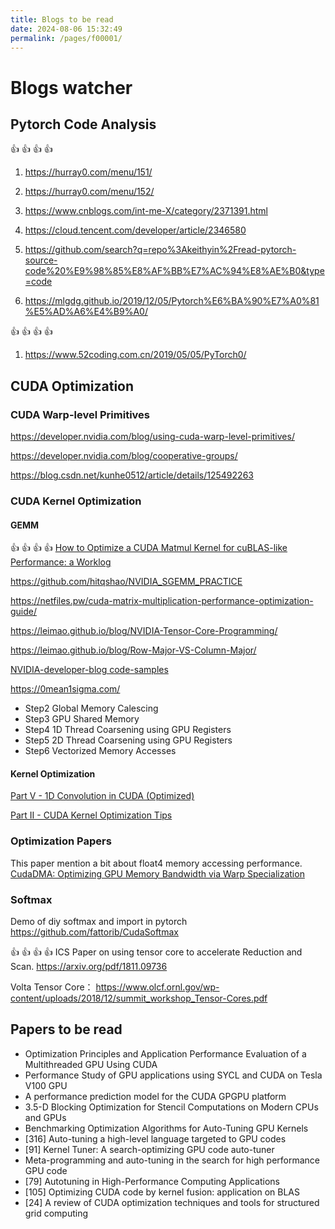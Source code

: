 ```yaml
---
title: Blogs to be read
date: 2024-08-06 15:32:49
permalink: /pages/f00001/
---
```

# Blogs watcher
## Pytorch Code Analysis

:+1: :+1: :+1: :+1:
1. https://hurray0.com/menu/151/
2. https://hurray0.com/menu/152/

1. https://www.cnblogs.com/int-me-X/category/2371391.html
2. https://cloud.tencent.com/developer/article/2346580
3. https://github.com/search?q=repo%3Akeithyin%2Fread-pytorch-source-code%20%E9%98%85%E8%AF%BB%E7%AC%94%E8%AE%B0&type=code
4. https://mlgdg.github.io/2019/12/05/Pytorch%E6%BA%90%E7%A0%81%E5%AD%A6%E4%B9%A0/
   
:+1: :+1: :+1: :+1:
1. https://www.52coding.com.cn/2019/05/05/PyTorch0/

## CUDA Optimization

### CUDA Warp-level Primitives

https://developer.nvidia.com/blog/using-cuda-warp-level-primitives/

https://developer.nvidia.com/blog/cooperative-groups/

https://blog.csdn.net/kunhe0512/article/details/125492263

### CUDA Kernel Optimization
#### GEMM
:+1: :+1: :+1: :+1: [How to Optimize a CUDA Matmul Kernel for cuBLAS-like Performance: a Worklog](https://siboehm.com/articles/22/CUDA-MMM)

https://github.com/hitqshao/NVIDIA_SGEMM_PRACTICE

https://netfiles.pw/cuda-matrix-multiplication-performance-optimization-guide/

https://leimao.github.io/blog/NVIDIA-Tensor-Core-Programming/

https://leimao.github.io/blog/Row-Major-VS-Column-Major/

[NVIDIA-developer-blog code-samples](https://github.com/NVIDIA-developer-blog/code-samples/blob/master/posts/tensor-cores/simpleTensorCoreGEMM.cu)

https://0mean1sigma.com/

- Step2 Global Memory Calescing
- Step3 GPU Shared Memory
- Step4 1D Thread Coarsening using GPU Registers
- Step5 2D Thread Coarsening using GPU Registers
- Step6 Vectorized Memory Accesses

#### Kernel Optimization
[Part V - 1D Convolution in CUDA (Optimized)](https://www.vrushankdes.ai/diffusion-policy-inference-optimization/part-v---1d-convolution-in-cuda-optimized)

[Part II - CUDA Kernel Optimization Tips](https://www.vrushankdes.ai/diffusion-policy-inference-optimization/part-ii---cuda-kernel-optimization-tips)

### Optimization Papers

This paper mention a bit about float4 memory accessing performance.
[CudaDMA: Optimizing GPU Memory Bandwidth via Warp Specialization](https://lightsighter.org/pdfs/cudadma-sc11.pdf)

### Softmax

Demo of diy softmax and import in pytorch
https://github.com/fattorib/CudaSoftmax

:+1: :+1: :+1: :+1: ICS Paper on using tensor core to accelerate Reduction and Scan.
https://arxiv.org/pdf/1811.09736

Volta Tensor Core：
https://www.olcf.ornl.gov/wp-content/uploads/2018/12/summit_workshop_Tensor-Cores.pdf

## Papers to be read
- Optimization Principles and Application Performance Evaluation of a Multithreaded GPU Using CUDA
- Performance Study of GPU applications using SYCL and CUDA on Tesla V100 GPU
- A performance prediction model for the CUDA GPGPU platform
- 3.5-D Blocking Optimization for Stencil Computations on Modern CPUs and GPUs
- Benchmarking Optimization Algorithms for Auto-Tuning GPU Kernels
- [316] Auto-tuning a high-level language targeted to GPU codes
- [91] Kernel Tuner: A search-optimizing GPU code auto-tuner
- Meta-programming and auto-tuning in the search for high performance GPU code
- [79] Autotuning in High-Performance Computing Applications
- [105] Optimizing CUDA code by kernel fusion: application on BLAS
- [24] A review of CUDA optimization techniques and tools for structured grid computing
